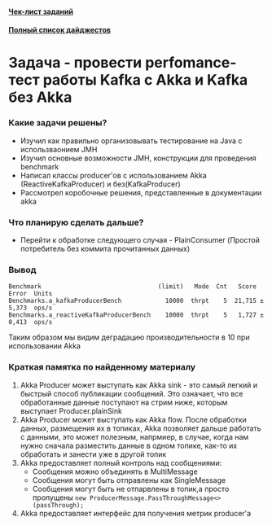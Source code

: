 #### [Чек-лист заданий](https://daniel55411.github.io/2018/04/29/check-list/)
#### [Полный список дайджестов](https://daniel55411.github.io/2018/04/29/table-of-contents/)

# Задача - провести perfomance-тест работы Kafka c Akka и Kafka без Akka

### Какие задачи решены?
- Изучил как правильно организовывать тестирование на Java с использваонием JMH
- Изучил основные возможности JMH, конструкции для проведения benchmark
- Написал классы producer'ов с использованием Akka (ReactiveKafkaProducer) и без(KafkaProducer)
- Рассмотрел коробочные решения, представленные в документации akka

### Что планирую сделать дальше?
- Перейти к обработке следующего случая - PlainConsumer (Простой потребитель без коммита прочитанных данных)

### Вывод
```
Benchmark                                (limit)   Mode  Cnt   Score   Error  Units
Benchmarks.a_kafkaProducerBench            10000  thrpt    5  21,715 ± 5,373  ops/s
Benchmarks.a_reactiveKafkaProducerBench    10000  thrpt    5   1,727 ± 0,413  ops/s
```
Таким образом мы видим деградацию производительности в 10 при использовании Akka

### Краткая памятка по найденному материалу
1. Akka Producer может выступать как Akka sink - это самый легкий и быстрый способ публикации сообщений. Это означает, что все обработанные данные поступают на стрим ниже, которым выступает Producer.plainSink
2. Akka Producer может выступать как Akka flow. После обработки данных, размещения их в топиках, Akka позволяет дальше работать с данными, это может полезным, напрмиер, в случае, когда нам нужно сначала разместить данные в одном топике, как-то их обработать и занести уже в другой топик
3. Akka предоставляет полный контроль над сообщениями:
    - Сообщения можно объединять в MultiMessage
    - Сообщения могут быть отправлены как SingleMessage
    - Сообщения могут быть не отпарвлены в топик,а просто пропущены ```new ProducerMessage.PassThroughMessage<>(passThrough);```
4. Akka предоставляет интерфейс для получения метрик producer'а
    
  

